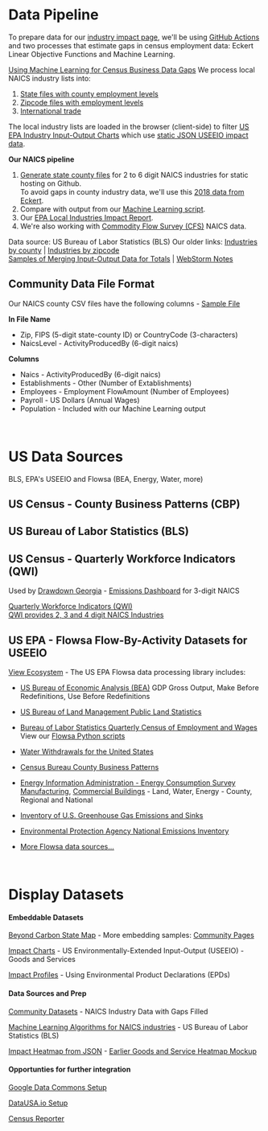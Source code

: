 # Data Pipeline

To prepare data for our [industry impact page](https://model.earth/localsite/info/), we'll be using [GitHub Actions](/community/projects/#github-actions) and two processes that estimate gaps in census employment data: Eckert Linear Objective Functions and Machine Learning.  


[Using Machine Learning for Census Business Data Gaps](research)
We process local NAICS industry lists into:
1. [State files with county employment levels](https://github.com/modelearth/community-data/tree/master/us/state) 
2. [Zipcode files with employment levels](https://github.com/modelearth/community-data/tree/master/us/zipcodes/naics) 
3. [International trade](international)  

The local industry lists are loaded in the browser (client-side) to filter [US EPA Industry Input-Output Charts](../../../io/charts/) which use [static JSON USEEIO impact data](https://github.com/modelearth/io/tree/main/build/api).  

**Our NAICS pipeline**
1. [Generate state county files](https://github.com/modelearth/community-data) for 2 to 6 digit NAICS industries for static hosting on Github.  
To avoid gaps in county industry data, we'll use this [2018 data from Eckert](https://github.com/modelearth/community-data/tree/master/process/cbp).  
2. Compare with output from our [Machine Learning script](research).  
3. <span style="display:none" class="local">Our **[new comparison report](/localsite/info/naics/)** updates </span>Our [EPA Local Industries Impact Report](../../info/).  
4. We're also working with [Commodity Flow Survey (CFS)](https://github.com/modelearth/commodity-flow-survey) NAICS data.

Data source: US Bureau of Labor Statistics (BLS)
Our older links: [Industries by county](https://github.com/modelearth/community-data/tree/master/us/state) | [Industries by zipcode](../../../community/industries/)  
[Samples of Merging Input-Output Data for Totals](totals) | [WebStorm Notes](https://docs.google.com/document/d/1BKxx5Q5rtNgZ9cD-Hsgdi_nEL1YPCfPhKjbnIqMgCRI/edit?usp=sharing)

<!--
[Embeddable IO Widgets](../../charts) use the [static JSON files](https://github.com/modelearth/io/tree/main/build/api) output from the [USEEIO API](https://github.com/USEPA/USEEIO_API/wiki).
We recommend that you work in [USEEIO-widgets repo](../../charts) if you are interested in interacting with the API data.
-->

<!--
    12-digit FIPS Code - state, county, tract, block group
    https://www.policymap.com/2012/08/tips-on-fips-a-quick-guide-to-geographic-place-codes-part-iii/
-->

## Community Data File Format

Our NAICS county CSV files have the following columns - [Sample File](https://github.com/modelearth/community-data/blob/master/us/zipcodes/naics/3/0/3/1/8/zipcode30318-census-naics6-2018.csv)<!--[Sample File](https://github.com/modelearth/community-data/blob/master/us/state/GA/naics/GA_data_filled.csv)-->  

**In File Name**
- Zip, FIPS (5-digit state-county ID) or CountryCode (3-characters)  
- NaicsLevel - ActivityProducedBy (6-digit naics)  

**Columns**
- Naics - ActivityProducedBy (6-digit naics)  
- Establishments - Other (Number of Extablishments)  
- Employees - Employment FlowAmount (Number of Employees)  
- Payroll - US Dollars (Annual Wages)
- Population - Included with our Machine Learning output
<br>


# US Data Sources

BLS, EPA's USEEIO and Flowsa (BEA, Energy, Water, more)

## US Census - County Business Patterns (CBP)


## US Bureau of Labor Statistics (BLS)

<!--
Quarterly Census of Employment and Wages (QCEW) - Includes Latitude and Longitude of establishments
-->

## US Census - Quarterly Workforce Indicators (QWI)

Used by [Drawdown Georgia](https://cepl.gatech.edu/projects/Drawdown-Georgia) - [Emissions Dashboard](https://drawdownga.gatech.edu/) for 3-digit NAICS

<a href="https://www.census.gov/data/developers/data-sets/qwi.html">Quarterly Workforce Indicators (QWI)</a>  
[QWI provides 2, 3 and 4 digit NAICS Industries](https://lehd.ces.census.gov/data/schema/latest/lehd_public_use_schema.html#_industry)

<!--
We may combine QWI data with BLS data to estimate 6-digit naics employment and payroll based on the number of firms in a county and additional county attributes.
-->

<!--
* [US Department of Commerce](https://github.com/USEPA/flowsa/wiki/Available-Data#flow-by-activity-datasets)
-->

## US EPA - Flowsa Flow-By-Activity Datasets for USEEIO

[View Ecosystem](../../../io/about/api/) - The US EPA Flowsa data processing library includes:

* [US Bureau of Economic Analysis (BEA)](https://www.bea.gov/data/industries/gross-output-by-industry)
GDP Gross Output, Make Before Redefinitions, Use Before Redefinitions

* [US Bureau of Land Management Public Land Statistics](https://www.blm.gov/about/data/public-land-statistics)

* [Bureau of Labor Statistics Quarterly Census of Employment and Wages](https://www.bls.gov/cew/)  
View our [Flowsa Python scripts](flowsa)

* [Water Withdrawals for the United States](https://pubs.acs.org/doi/abs/10.1021/es903147k?journalCode=esthag)

* [Census Bureau County Business Patterns](https://www.census.gov/programs-surveys/cbp.html)

* [Energy Information Administration - Energy Consumption Survey](https://www.eia.gov/consumption/)
[Manufacturing](https://www.eia.gov/consumption/manufacturing/), [Commercial Buildings](https://www.eia.gov/consumption/commercial/) - Land, Water, Energy - County, Regional and National

* [Inventory of U.S. Greenhouse Gas Emissions and Sinks](https://www.epa.gov/ghgemissions/inventory-us-greenhouse-gas-emissions-and-sinks)

* [Environmental Protection Agency National Emissions Inventory](https://www.epa.gov/air-emissions-inventories/national-emissions-inventory-nei)

* [More Flowsa data sources...](https://github.com/USEPA/flowsa/wiki/Available-Data#flow-by-activity-datasets) 

<br>


# Display Datasets


#### Embeddable Datasets
<!-- ../#mapview=country -->
[Beyond Carbon State Map](../../../apps/beyondcarbon/#mapview=state) - More embedding samples: [Community Pages](../../../apps)

[Impact Charts](../../../io/charts/) - US Environmentally-Extended Input-Output (USEEIO) - Goods and Services 

[Impact Profiles](../../../io/template/) - Using Environmental Product Declarations (EPDs)


#### Data Sources and Prep

[Community Datasets](https://github.com/modelearth/community-data/) - NAICS Industry Data with Gaps Filled  

[Machine Learning Algorithms for NAICS industries](https://github.com/modelearth/machine-learning/) - US Bureau of Labor Statistics (BLS)

[Impact Heatmap from JSON](/io/build/sector_list.html?view=mosaic&count=50) - [Earlier Goods and Service Heatmap Mockup](../../../community/start/dataset/)


#### Opportunties for further integration

[Google Data Commons Setup](datacommons)  

[DataUSA.io Setup](datausa)  

[Census Reporter](../../../community/resources/censusreporter/)
<!--

[EPA Flowsa Setup](flowsa) - includes U.S. Bureau of Labor Statistics (BLS) industry data  

---
<br>
Are any maps or navigation standards using YAML for layer lists (instead of [json](ga-layers.json)?)  
[YAML Sample](https://nodeca.github.io/js-yaml/) - [Source](https://github.com/nodeca/js-yaml)
-->